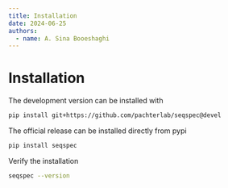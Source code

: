 ```yaml
---
title: Installation
date: 2024-06-25
authors:
  - name: A. Sina Booeshaghi
---
```


# Installation

The development version can be installed with

```bash
pip install git+https://github.com/pachterlab/seqspec@devel
```

The official release can be installed directly from pypi

```bash
pip install seqspec
```

Verify the installation

```bash
seqspec --version
```
